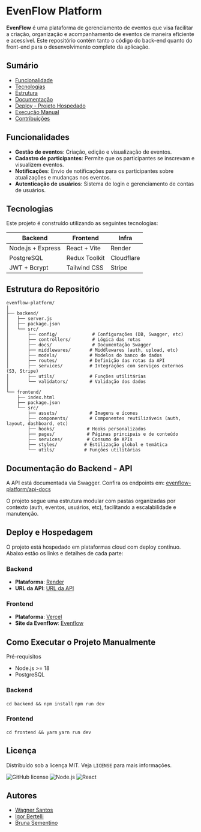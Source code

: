 # EvenFlow Platform

**EvenFlow** é uma plataforma de gerenciamento de eventos que visa facilitar a criação, organização e acompanhamento de eventos de maneira eficiente e acessível. Este repositório contém tanto o código do back-end quanto do front-end para o desenvolvimento completo da aplicação.

## Sumário
- [Funcionalidade](#funcionalidades)
- [Tecnologias](#tecnologias)
- [Estrutura](#estrutura-do-repositório)
- [Documentação](#documentação-do-backend---api)
- [Deploy - Projeto Hospedado](#deploy-e-hospedagem)
- [Execução Manual](#como-executar-o-projeto-manualmente)
- [Contribuições](#autores)

## Funcionalidades

- **Gestão de eventos**: Criação, edição e visualização de eventos.
- **Cadastro de participantes**: Permite que os participantes se inscrevam e visualizem eventos.
- **Notificações**: Envio de notificações para os participantes sobre atualizações e mudanças nos eventos.
- **Autenticação de usuários**: Sistema de login e gerenciamento de contas de usuários.

## Tecnologias
Este projeto é construído utilizando as seguintes tecnologias:

| Backend               | Frontend           | Infra       |
|-----------------------|--------------------|-------------|
| Node.js + Express     | React + Vite       | Render      |
| PostgreSQL            | Redux Toolkit      | Cloudflare  |
| JWT + Bcrypt          | Tailwind CSS       | Stripe      |


## Estrutura do Repositório
```text
evenflow-platform/
│
├── backend/
│   ├── server.js
│   ├── package.json
│   └── src/
│       ├── config/             # Configurações (DB, Swagger, etc)
│       ├── controllers/        # Lógica das rotas
│       ├── docs/               # Documentação Swagger
│       ├── middlewares/       # Middlewares (auth, upload, etc)
│       ├── models/            # Modelos do banco de dados
│       ├── routes/            # Definição das rotas da API
│       ├── services/          # Integrações com serviços externos (S3, Stripe)
│       ├── utils/             # Funções utilitárias
│       └── validators/        # Validação dos dados
│
└── frontend/
    ├── index.html
    ├── package.json
    └── src/
        ├── assets/            # Imagens e ícones
        ├── components/        # Componentes reutilizáveis (auth, layout, dashboard, etc)
        ├── hooks/            # Hooks personalizados
        ├── pages/            # Páginas principais e de conteúdo
        ├── services/         # Consumo de APIs
        ├── styles/          # Estilização global e temática
        └── utils/           # Funções utilitárias
```
## Documentação do Backend - API
A API está documentada via Swagger. Confira os endpoints em: 
[evenflow-platform/api-docs](https://evenflow-platform.onrender.com/api-docs/)

O projeto segue uma estrutura modular com pastas organizadas por contexto (auth, eventos, usuários, etc), facilitando a escalabilidade e manutenção.

## Deploy e Hospedagem

O projeto está hospedado em plataformas cloud com deploy contínuo. Abaixo estão os links e detalhes de cada parte:

### **Backend**
- **Plataforma**: [Render](https://render.com)
- **URL da API**: [URL da API](https://evenflow-platform.onrender.com)

### **Frontend**
- **Plataforma**: [Vercel](https://vercel.com)
- **Site da Evenflow**: [Evenflow](https://evenflow-platform.vercel.app/)

## Como Executar o Projeto Manualmente

Pré-requisitos
 - Node.js >= 18
 - PostgreSQL

### **Backend**
```cd backend && npm install```
```npm run dev```

### **Frontend**
```cd frontend && yarn```
```yarn run dev```


 ## Licença

Distribuído sob a licença MIT. Veja `LICENSE` para mais informações.

 ![GitHub license](https://img.shields.io/github/license/WagnerSantos98/evenflow-platform)
![Node.js](https://img.shields.io/badge/Node.js-18+-green)
![React](https://img.shields.io/badge/React-18-blue)

## Autores
- [Wagner Santos](https://github.com/WagnerSantos98)
- [Igor Bertelli](https://github.com/igor-bertelli)
- [Bruna Sementino](https://github.com/BrunaSementino)